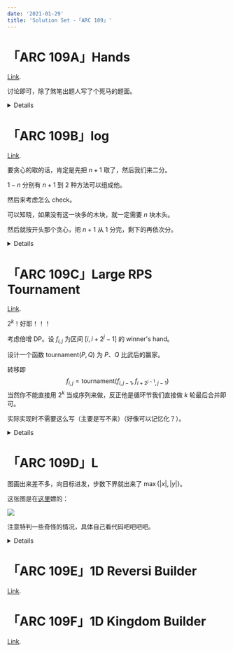 ```yaml
---
date: '2021-01-29'
title: 'Solution Set -「ARC 109」'
---
```


# 「ARC 109A」Hands

[Link](https://atcoder.jp/contests/arc109/tasks/arc109_a).

讨论即可，除了煞笔出题人写了个死马的题面。

<details>


```cpp
#include<cstdio>
#include<algorithm>
using namespace std;
int a,b,x,y,ans;
int main()
{
	scanf("%d%d%d%d",&a,&b,&x,&y);
	if(a>b)	printf("%d\n",min(x<<1,y)*max(0,abs(a-b)-1)+x);
	else	printf("%d\n",min(x<<1,y)*max(0,abs(a-b))+x);
	return 0;
}
```

</details>

# 「ARC 109B」log

[Link](https://atcoder.jp/contests/arc109/tasks/arc109_b).

要贪心的取的话，肯定是先把 $n+1$ 取了，然后我们来二分。

$1-n$ 分别有 $n+1$ 到 $2$ 种方法可以组成他。

然后来考虑怎么 check。

可以知晓，如果没有这一块多的木块，就一定需要 $n$ 块木头。

然后就按开头那个贪心，把 $n+1$ 从 $1$ 分完，剩下的再依次分。

<details>


```cpp
#include<cstdio>
unsigned long long n;
bool check(unsigned long long x)
{
	return (x*(x+1)>>1)<=n+1;
}
unsigned long long search(unsigned long long l,unsigned long long r)
{
	unsigned long long res=0;
	while(l<=r)
	{
		unsigned long long mid=(l+r)>>1;
		if(check(mid))
		{
			l=mid+1;
			res=n-mid+1;
		}
		else	r=mid-1;
	}
	return res;
}
int main()
{
	scanf("%llu",&n);
	printf("%llu\n",search(1,2e9));
	return 0;
}
```

</details>

# 「ARC 109C」Large RPS Tournament

[Link](https://atcoder.jp/contests/arc109/tasks/arc109_c?lang=en).

$2^{k}$！好耶！！！

考虑倍增 DP。设 $f_{i,j}$ 为区间 $[i,i+2^{j}-1]$ 的 winner's hand。

设计一个函数 $\text{tournament}(P,Q)$ 为 $P$、$Q$ 比武后的赢家。

转移即
$$
f_{i,j}=\text{tournament}(f_{i,j-1},f_{i+2^{j-1},j-1})
$$
当然你不能直接用 $2^{k}$ 当成序列来做，反正他是循环节我们直接做 $k$ 轮最后合并即可。

实际实现时不需要这么写（主要是写不来）（好像可以记忆化？）。

<details>


```cpp
#include<string>
#include<cstdio>
#include<cstring>
#include<iostream>
using namespace std;
string s;
int n,k;
char tour(char one,char ano)
{
	if(one=='R')
	{
		if(ano=='R')	return 'R';
		else if(ano=='P')	return 'P';
		else	return 'R';
	}
	else if(one=='P')
	{
		if(ano=='R')	return 'P';
		else if(ano=='P')	return 'P';
		else	return 'S';
	}
	else
	{
		if(ano=='R')	return 'R';
		else if(ano=='P')	return 'S';
		else	return 'S';
	}
}
int main()
{
	scanf("%d%d",&n,&k);
	cin>>s;
	while(k--)
	{
		string tmp=s+s;
		for(int i=0;i<n;++i)	s[i]=tour(tmp[i<<1],tmp[i<<1|1]);
	}
	printf("%c\n",s[0]);
	return 0;
}
```

</details>

# 「ARC 109D」L

图画出来差不多，向目标进发，步数下界就出来了 $\max\{|x|,|y|\}$。

这张图是在[这里](https://www.cnblogs.com/gmh77/archive/2004/01/13/14083072.html)嫖的：

![](https://img2020.cnblogs.com/blog/1785205/202012/1785205-20201203205335125-902321676.png)

注意特判一些奇怪的情况，具体自己看代码吧吧吧吧。

<details>


```cpp
#include<cstdio>
#include<algorithm>
using namespace std;
int t,onex,oney,anox,anoy,exx,exy,finalx,finaly;
int main()
{
	scanf("%d",&t);
	while(t--)
	{
		scanf("%d%d%d%d%d%d",&onex,&oney,&anox,&anoy,&exx,&exy);
		finalx=min(onex,min(anox,exx));
		finaly=min(oney,min(anoy,exy));
		finalx=(finalx<<1)+(finalx!=onex)+(finalx!=anox)+(finalx!=exx)-1;
		finaly=(finaly<<1)+(finaly!=oney)+(finaly!=anoy)+(finaly!=exy)-1;
		printf("%d\n",max(abs(finalx),abs(finaly))+((finalx==finaly)&&(finalx>1||finalx<0)));
	}
	return 0;
}
```

</details>

# 「ARC 109E」1D Reversi Builder

[Link](https://atcoder.jp/contests/arc109/tasks/arc109_e?lang=en).

# 「ARC 109F」1D Kingdom Builder

[Link](https://atcoder.jp/contests/arc109/tasks/arc109_f?lang=en).